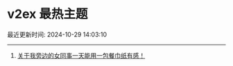 # v2ex 最热主题

最近更新时间: 2024-10-29 14:03:10

--- 
1. [关于我旁边的女同事一天能用一包餐巾纸有感！](https://www.v2ex.com/t/1084471) 
